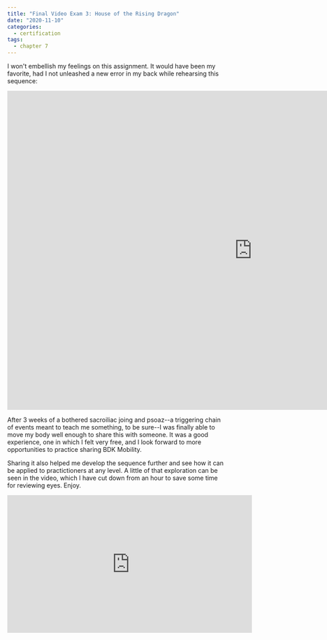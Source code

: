 ```yaml
---
title: "Final Video Exam 3: House of the Rising Dragon"
date: "2020-11-10"
categories:
  - certification
tags:
  - chapter 7
---
```

I won't embellish my feelings on this assignment. It would have been my favorite, had I not unleashed a new error in my back while rehearsing this sequence: 

<iframe width="1120" height="730" sandbox="allow-same-origin allow-scripts allow-popups" src="https://tube.bdklab.com/videos/embed/85b506a6-d53f-414e-b60e-ade6984ecdef" frameborder="0" allowfullscreen></iframe>

After 3 weeks of a bothered sacroiliac joing and psoaz--a triggering chain of events meant to teach me something, to be sure--I was finally able to move my body well enough to share this with someone. It was a good experience, one in which I felt very free, and I look forward to more opportunities to practice sharing BDK Mobility. 

Sharing it also helped me develop the sequence further and see how it can be applied to practictioners at any level. A little of that exploration can be seen in the video, which I have cut down from an hour to save some time for reviewing eyes. Enjoy.

<iframe width="560" height="315" sandbox="allow-same-origin allow-scripts allow-popups" src="https://tube.bdklab.com/videos/embed/fdae28c3-e5ae-41e4-98c2-cc497dfecb4c" frameborder="0" allowfullscreen></iframe>